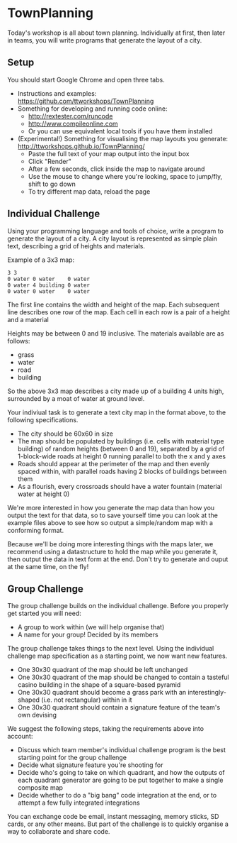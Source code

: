 TownPlanning
============

Today's workshop is all about town planning. Individually at first,
then later in teams, you will write programs that generate the layout
of a city.

Setup
-----

You should start Google Chrome and open three tabs.

* Instructions and examples: https://github.com/ttworkshops/TownPlanning  
* Something for developing and running code online:
    * http://rextester.com/runcode  
    * http://www.compileonline.com 
    * Or you can use equivalent local tools if you have them installed
* (Experimental!) Something for visualising the map layouts you generate: http://ttworkshops.github.io/TownPlanning/ 
    * Paste the full text of your map output into the input box
    * Click "Render"
    * After a few seconds, click inside the map to navigate around
    * Use the mouse to change where you're looking, space to jump/fly, shift to go down
    * To try different map data, reload the page

Individual Challenge
--------------------

Using your programming language and tools of choice, write a program
to generate the layout of a city. A city layout is represented as
simple plain text, describing a grid of heights and materials.

Example of a 3x3 map:

    3 3
    0 water 0 water    0 water
    0 water 4 building 0 water
    0 water 0 water    0 water

The first line contains the width and height of the map.
Each subsequent line describes one row of the map.
Each cell in each row is a pair of a height and a material

Heights may be between 0 and 19 inclusive. The materials available are
as follows:

* grass
* water
* road
* building

So the above 3x3 map describes a city made up of a building 4 units
high, surrounded by a moat of water at ground level.

Your indiviual task is to generate a text city map in the format
above, to the following specifications.

* The city should be 60x60 in size
* The map should be populated by buildings (i.e. cells with material type building) of random heights (between 0 and 19), separated by a grid of 1-block-wide roads at height 0 running parallel to both the x and y axes
* Roads should appear at the perimeter of the map and then evenly spaced within, with parallel roads having 2 blocks of buildings between them
* As a flourish, every crossroads should have a water fountain (material water at height 0)

We're more interested in how you generate the map data than how you
output the text for that data, so to save yourself time you can look
at the example files above to see how so output a simple/random map
with a conforming format.

Because we'll be doing more interesting things with the maps later, we
recommend using a datastructure to hold the map while you generate it,
then output the data in text form at the end. Don't try to generate
and ouput at the same time, on the fly!


Group Challenge
---------------

The group challenge builds on the individual challenge. Before you
properly get started you will need:

* A group to work within (we will help organise that)
* A name for your group! Decided by its members

The group challenge takes things to the next level. Using the
individual challenge map specification as a starting point, we now
want new features.

* One 30x30 quadrant of the map should be left unchanged
* One 30x30 quadrant of the map should be changed to contain a
  tasteful casino building in the shape of a square-based pyramid
* One 30x30 quadrant should become a grass park with an 
  interestingly-shaped (i.e. not rectangular) within in it
* One 30x30 quadrant should contain a signature feature of the 
  team's own devising 

We suggest the following steps, taking the requirements above into
account:

* Discuss which team member's individual challenge program is the best
  starting point for the group challenge
* Decide what signature feature you're shooting for
* Decide who's going to take on which quadrant, and how the outputs
  of each quadrant generator are going to be put together to make
  a single composite map
* Decide whether to do a "big bang" code integration at the end, or 
  to attempt a few fully integrated integrations 

You can exchange code be email, instant messaging, memory sticks, SD
cards, or any other means. But part of the challenge is to quickly
organise a way to collaborate and share code.
